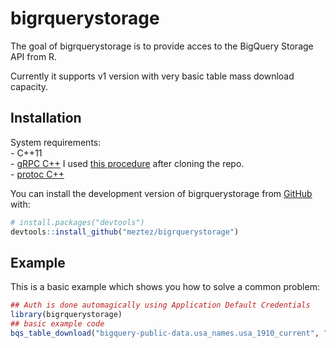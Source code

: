 
<!-- README.md is generated from README.Rmd. Please edit that file -->

# bigrquerystorage

<!-- badges: start -->

<!-- badges: end -->

The goal of bigrquerystorage is to provide acces to the BigQuery Storage
API from R.

Currently it supports v1 version with very basic table mass download
capacity.

## Installation

System requirements:  
\- C++11  
\- [gRPC C++](https://github.com/grpc/grpc/blob/master/BUILDING.md) I
used [this
procedure](https://github.com/grpc/grpc/blob/master/test/distrib/cpp/run_distrib_test_cmake_module_install_pkgconfig.sh)
after cloning the repo.  
\- [protoc
C++](https://github.com/protocolbuffers/protobuf/tree/master/src)

You can install the development version of bigrquerystorage from
[GitHub](https://github.com/meztez/bigrquerystorage) with:

``` r
# install.packages("devtools")
devtools::install_github("meztez/bigrquerystorage")
```

## Example

This is a basic example which shows you how to solve a common problem:

``` r
## Auth is done automagically using Application Default Credentials
library(bigrquerystorage)
## basic example code
bqs_table_download("bigquery-public-data.usa_names.usa_1910_current", "labo-brunotremblay-253317")
```
